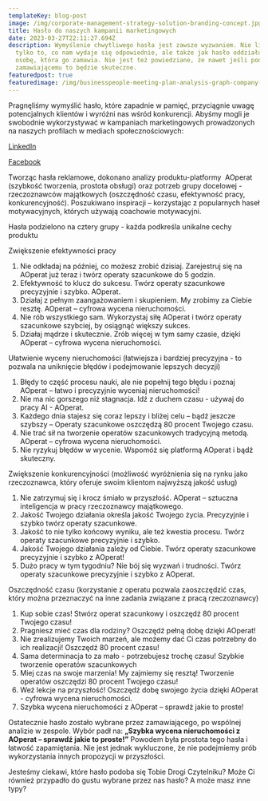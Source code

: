 ```yaml
---
templateKey: blog-post
image: /img/corporate-management-strategy-solution-branding-concept.jpg
title: Hasło do naszych kampanii marketingowych
date: 2023-03-27T22:11:27.694Z
description: Wymyślenie chwytliwego hasła jest zawsze wyzwaniem. Nie liczy się
  tylko to, co nam wydaje się odpowiednie, ale także jak hasło oddziałuje na
  osobę, która go zamawia. Nie jest też powiedziane, że nawet jeśli podoba się
  zamawiającemu to będzie skuteczne.
featuredpost: true
featuredimage: /img/businesspeople-meeting-plan-analysis-graph-company-finance-strat.jpg
---
```

Pragnęliśmy wymyślić hasło, które zapadnie w pamięć, przyciągnie uwagę potencjalnych klientów i wyróżni nas wśród konkurencji. Abyśmy mogli je swobodnie wykorzystywać w kampaniach marketingowych prowadzonych na naszych  profilach w mediach społecznościowych:

[LinkedIn](https://www.linkedin.com/company/aoperat)

[Facebook](<https://www.facebook.com/aoperatpl>)

Tworząc hasła reklamowe, dokonano analizy produktu-platformy  AOperat (szybkość tworzenia, prostota obsługi) oraz potrzeb grupy docelowej - rzeczoznawców majątkowych (oszczędność czasu, efektywność pracy, konkurencyjność). Poszukiwano inspiracji – korzystając z popularnych haseł motywacyjnych, których używają coachowie motywacyjni.

Hasła podzielono na cztery grupy - każda podkreśla unikalne cechy produktu

Zwiększenie efektywności pracy

1. Nie odkładaj na później, co możesz zrobić dzisiaj. Zarejestruj się na AOperat już teraz i twórz operaty szacunkowe do 5 godzin.
2. Efektywność to klucz do sukcesu. Twórz operaty szacunkowe precyzyjnie i szybko. AOperat.
3. Działaj z pełnym zaangażowaniem i skupieniem. My zrobimy za Ciebie resztę. AOperat – cyfrowa wycena nieruchomości.
4. Nie rób wszystkiego sam. Wykorzystaj siłę AOperat i twórz operaty szacunkowe szybciej, by osiągnąć większy sukces.
5. Działaj mądrze i skutecznie. Zrób więcej w tym samy czasie, dzięki AOperat – cyfrowa wycena nieruchomości.

Ułatwienie wyceny nieruchomości (łatwiejsza i bardziej precyzyjna - to pozwala na uniknięcie błędów i podejmowanie lepszych decyzji)

1. Błędy to część procesu nauki, ale nie popełnij tego błędu i poznaj AOperat – łatwo i precyzyjnie wyceniaj nieruchomości!
2. Nie ma nic gorszego niż stagnacja. Idź z duchem czasu - używaj do pracy AI - AOperat.
3. Każdego dnia stajesz się coraz lepszy i bliżej celu – bądź jeszcze szybszy – Operaty szacunkowe oszczędzą  80 procent Twojego czasu.
4. Nie trać sił na tworzenie operatów szacunkowych tradycyjną metodą. AOperat – cyfrowa wycena nieruchomości.
5. Nie ryzykuj błędów w wycenie. Wspomóż się platformą AOperat i bądź skuteczny.

Zwiększenie konkurencyjności (możliwość wyróżnienia się na rynku jako rzeczoznawca, który oferuje swoim klientom najwyższą jakość usług)

1. Nie zatrzymuj się i krocz śmiało w przyszłość. AOperat – sztuczna inteligencja w pracy rzeczoznawcy majątkowego.
2. Jakość Twojego działania określa jakość Twojego życia. Precyzyjnie i szybko twórz operaty szacunkowe.
3. Jakość to nie tylko końcowy wyniku, ale też kwestia procesu. Twórz operaty szacunkowe precyzyjnie i szybko.
4. Jakość Twojego działania zależy od Ciebie. Twórz operaty szacunkowe precyzyjnie i szybko z AOperat!
5. Dużo pracy w tym tygodniu? Nie bój się wyzwań i trudności. Twórz operaty szacunkowe precyzyjnie i szybko z AOperat. 

Oszczędność czasu (korzystanie z operatu pozwala zaoszczędzić czas, który można przeznaczyć na inne zadania związane z pracą rzeczoznawcy)

1. Kup sobie czas! Stwórz operat szacunkowy i oszczędź 80 procent Twojego czasu!
2. Pragniesz mieć czas dla rodziny? Oszczędź pełną dobę dzięki AOperat!
3. Nie zrealizujemy Twoich marzeń, ale możemy dać Ci czas potrzebny do ich realizacji! Oszczędź 80 procent czasu!
4. Sama determinacja to za mało - potrzebujesz trochę czasu! Szybkie tworzenie operatów szacunkowych
5. Miej czas na swoje marzenia! My zajmiemy się resztą! Tworzenie operatów oszczędzi 80 procent Twojego czasu!
6. Weź lekcje na przyszłość! Oszczędź dobę swojego życia dzięki AOperat - cyfrowa wycena nieruchomości.
7. Szybka wycena nieruchomości z AOperat – sprawdź jakie to proste!

Ostatecznie hasło zostało wybrane przez zamawiającego, po wspólnej analizie w zespole. Wybór padł na:
**„Szybka wycena nieruchomości z AOperat – sprawdź jakie to proste!”**
Powodem była prostota tego hasła i łatwość zapamiętania. Nie jest jednak wykluczone, że nie podejmiemy prób wykorzystania innych propozycji w przyszłości.

Jesteśmy ciekawi, które hasło podoba się Tobie Drogi Czytelniku? Może Ci również przypadło do gustu wybrane przez nas hasło? A może masz inne typy?
